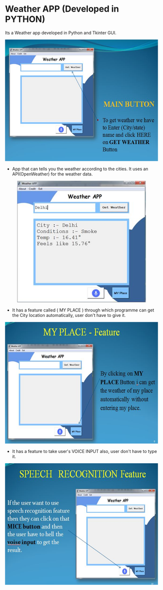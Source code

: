 # Weather APP (Developed in PYTHON)
Its a Weather app developed in Python and Tkinter GUI.

<p align="center"><img src="App View/Main button.JPG" height=400px /></p>

- App that can tells you the weather according to the cities. It uses an API(OpenWeather) for the weather data.
<p align="center"><img src="App View/Output.JPG" height=400px /></p>

- It has a feature called ( MY PLACE ) through which programme can get the City location automatically, user don't have to give it.
<p align="center"><img src="App View/My place.JPG" height=400px /></p>

- It has a feature to take user's VOICE INPUT also, user don't have to type it.
<p align="center"><img src="App View/Voice Feature.JPG" height=400px /></p>



